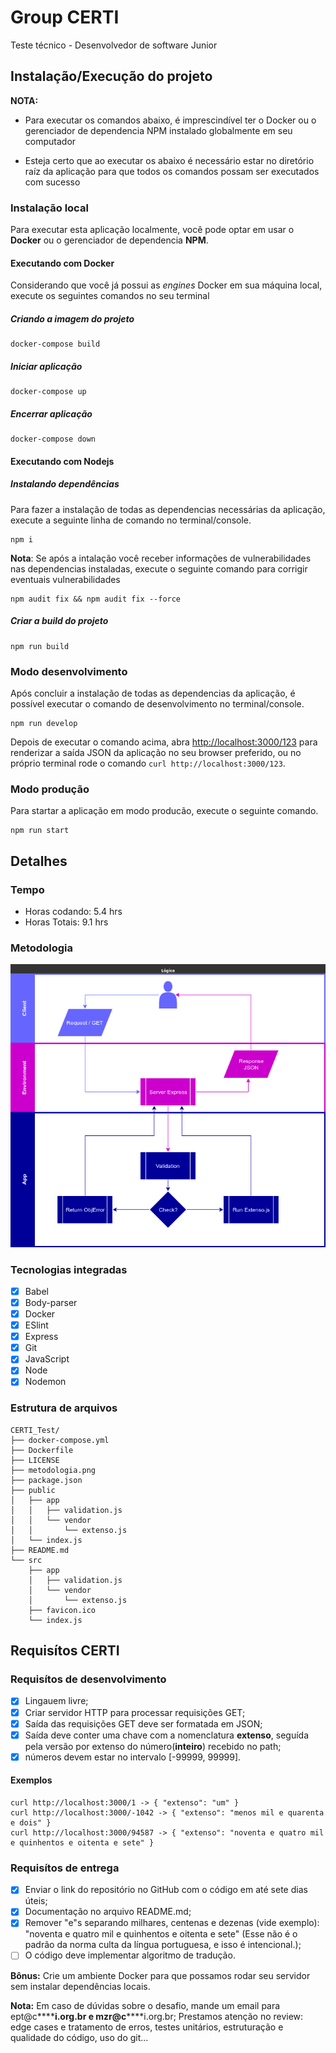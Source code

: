# Group CERTI

Teste técnico - Desenvolvedor de software Junior

## Instalação/Execução do projeto

**NOTA:**

- Para executar os comandos abaixo, é imprescindível ter o Docker ou o gerenciador de dependencia NPM instalado globalmente em seu computador

- Esteja certo que ao executar os abaixo é necessário estar no diretório raíz da aplicação para que todos os comandos possam ser executados com sucesso

### Instalação local

Para executar esta aplicação localmente, você pode optar em usar o **Docker** ou o gerenciador de dependencia **NPM**.

#### Executando com Docker

Considerando que você já possui as _engines_ Docker em sua máquina local, execute os seguintes comandos no seu terminal

##### Criando a imagem do projeto

    docker-compose build

##### Iniciar aplicação

    docker-compose up

##### Encerrar aplicação

    docker-compose down

#### Executando com Nodejs

##### Instalando dependências

Para fazer a instalação de todas as dependencias necessárias da aplicação, execute a seguinte linha de comando no terminal/console.

    npm i

**Nota**: Se após a intalação você receber informações de vulnerabilidades nas dependencias instaladas, execute o seguinte comando para corrigir eventuais vulnerabilidades

    npm audit fix && npm audit fix --force

##### Criar a build do projeto

    npm run build

### Modo desenvolvimento

Após concluir a instalação de todas as dependencias da aplicação, é possível executar o comando de desenvolvimento no terminal/console.

    npm run develop

Depois de executar o comando acima, abra [http://localhost:3000/123](http://localhost:8000/123) para renderizar a saída JSON da aplicação no seu browser preferido, ou no próprio terminal rode o comando `curl http://localhost:3000/123`.

### Modo produção

Para startar a aplicação em modo producão, execute o seguinte comando.

    npm run start

## Detalhes

### Tempo

- Horas codando: 5.4 hrs
- Horas Totais: 9.1 hrs

### Metodologia

![metodologia](./metodologia.png)

### Tecnologias integradas

- [x] Babel
- [x] Body-parser
- [x] Docker
- [x] ESlint
- [x] Express
- [x] Git
- [x] JavaScript
- [x] Node
- [x] Nodemon

### Estrutura de arquivos

    CERTI_Test/
    ├── docker-compose.yml
    ├── Dockerfile
    ├── LICENSE
    ├── metodologia.png
    ├── package.json
    ├── public
    │   ├── app
    │   │   ├── validation.js
    │   │   └── vendor
    │   │       └── extenso.js
    │   └── index.js
    ├── README.md
    └── src
        ├── app
        │   ├── validation.js
        │   └── vendor
        │       └── extenso.js
        ├── favicon.ico
        └── index.js

## Requisítos CERTI

### Requisítos de desenvolvimento

- [x] Lingauem livre;
- [x] Criar servidor HTTP para processar requisições GET;
- [x] Saída das requisições GET deve ser formatada em JSON;
- [x] Saída deve conter uma chave com a nomenclatura **extenso**, seguída pela versão por extenso do número(**inteiro**) recebido no path;
- [x] números devem estar no intervalo [-99999, 99999].

#### Exemplos

    curl http://localhost:3000/1 -> { "extenso": "um" }
    curl http://localhost:3000/-1042 -> { "extenso": "menos mil e quarenta e dois" }
    curl http://localhost:3000/94587 -> { "extenso": "noventa e quatro mil e quinhentos e oitenta e sete" }

### Requisítos de entrega

- [x] Enviar o link do repositório no GitHub com o código em até sete dias úteis;
- [x] Documentação no arquivo README.md;
- [x] Remover "e"s separando milhares, centenas e dezenas (vide exemplo): "noventa e quatro mil e quinhentos e oitenta e sete" (Esse não é o padrão da norma culta da língua portuguesa, e isso é intencional.);
- [ ] O código deve implementar algoritmo de tradução.

**Bônus:** Crie um ambiente Docker para que possamos rodar seu servidor sem instalar dependências locais.

**Nota:**
Em caso de dúvidas sobre o desafio, mande um email para ept@c**\*\***i.org.br e mzr@c**\*\***i.org.br;
Prestamos atenção no review: edge cases e tratamento de erros, testes unitários, estruturação e qualidade do código, uso do git...
